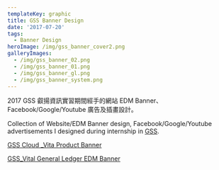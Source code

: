 ```yaml
---
templateKey: graphic
title: GSS Banner Design
date: '2017-07-20'
tags:
  - Banner Design
heroImage: /img/gss_banner_cover2.png
galleryImages:
  - /img/gss_banner_02.png
  - /img/gss_banner_01.png
  - /img/gss_banner_gl.png
  - /img/gss_banner_system.png
---
```

2017 GSS 叡揚資訊實習期間經手的網站 EDM Banner、Facebook/Google/Youtube 廣告及插畫設計。

Collection of Website/EDM Banner design, Facebook/Google/Youtube advertisements I designed during internship in [GSS](https://www.gss.com.tw/).

[GSS Cloud _Vita Product Banner](https://www.gsscloud.com/tw/gss-cloud?server=1)

[GSS_Vital General Ledger EDM Banner](https://www.gsscloud.com/tw/gl-special-price)
